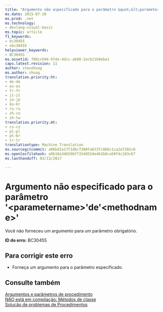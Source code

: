 ```yaml
---
title: "Argumento não especificado para o parâmetro &quot;&lt;parametername&gt;&quot;de&quot;&lt;methodname&gt;&quot; | Documentos do Microsoft"
ms.date: 2015-07-20
ms.prod: .net
ms.technology:
- devlang-visual-basic
ms.topic: article
f1_keywords:
- bc30455
- vbc30455
helpviewer_keywords:
- BC30455
ms.assetid: f08cc694-97da-4dcc-ab88-2ecb21b9eba1
caps.latest.revision: 11
author: stevehoag
ms.author: shoag
translation.priority.ht:
- de-de
- es-es
- fr-fr
- it-it
- ja-jp
- ko-kr
- ru-ru
- zh-cn
- zh-tw
translation.priority.mt:
- cs-cz
- pl-pl
- pt-br
- tr-tr
translationtype: Machine Translation
ms.sourcegitcommit: a06bd2a17f1d6c7308fa6337c866c1ca2e7281c0
ms.openlocfilehash: a9b10a34b59bf7334852de462b8ca50f4c183c67
ms.lasthandoff: 03/13/2017

---
```

# <a name="argument-not-specified-for-parameter-39ltparameternamegt39-of-39ltmethodnamegt39"></a>Argumento não especificado para o parâmetro '&lt;parametername&gt;'de'&lt;methodname&gt;'
Você não forneceu um argumento para um parâmetro obrigatório.  
  
 **ID do erro:** BC30455  
  
## <a name="to-correct-this-error"></a>Para corrigir este erro  
  
-   Forneça um argumento para o parâmetro especificado.  
  
## <a name="see-also"></a>Consulte também  
 [Argumentos e parâmetros de procedimento](../../visual-basic/programming-guide/language-features/procedures/procedure-parameters-and-arguments.md)   
 [NÃO está em compilação: Métodos de classe](http://msdn.microsoft.com/en-us/326214bb-6367-48e7-bb24-714844791400)   
 [Solução de problemas de Procedimentos](../../visual-basic/programming-guide/language-features/procedures/troubleshooting-procedures.md)

